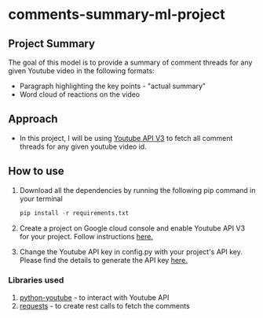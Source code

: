 # comments-summary-ml-project

## Project Summary

The goal of this model is to provide a summary of comment threads for any given Youtube video in the following formats:

* Paragraph highlighting the key points - "actual summary"
* Word cloud of reactions on the video

## Approach

* In this project, I will be using [Youtube API V3](https://developers.google.com/youtube/v3) to fetch all comment threads for any given youtube video id.

## How to use

1. Download all the dependencies by running the following pip command in your terminal

    ```python
    pip install -r requirements.txt
    ```

2. Create a project on Google cloud console and enable Youtube API V3 for your project. Follow instructions [here.](https://console.developers.google.com/apis/api/youtube.googleapis.com/overview)

3. Change the Youtube API key in config.py with your project's API key. Please find the details to generate the API key [here.](https://developers.google.com/youtube/registering_an_application)

### Libraries used

1. [python-youtube](https://github.com/sns-sdks/python-youtube) - to interact with Youtube API
2. [requests](https://github.com/psf/requests) - to create rest calls to fetch the comments
